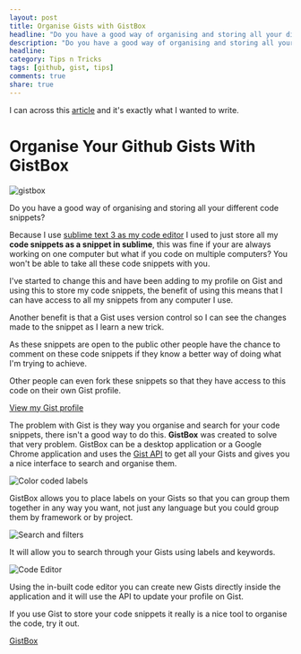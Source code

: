 ```yaml
---
layout: post
title: Organise Gists with GistBox
headline: "Do you have a good way of organising and storing all your different code snippets?"
description: "Do you have a good way of organising and storing all your different code snippets?"
headline: 
category: Tips n Tricks
tags: [github, gist, tips]
comments: true
share: true
---
```

I can across this [article](http://www.paulund.co.uk/organise-gists-with-gistbox "Permalink to Organise Your Github Gists With GistBox") and it's exactly what I wanted to write.

# Organise Your Github Gists With GistBox

![gistbox][1]

Do you have a good way of organising and storing all your different code snippets?

Because I use [sublime text 3 as my code editor][2] I used to just store all my **code snippets as a snippet in sublime**, this was fine if your are always working on one computer but what if you code on multiple computers? You won't be able to take all these code snippets with you.

I've started to change this and have been adding to my profile on Gist and using this to store my code snippets, the benefit of using this means that I can have access to all my snippets from any computer I use.

Another benefit is that a Gist uses version control so I can see the changes made to the snippet as I learn a new trick.

As these snippets are open to the public other people have the chance to comment on these code snippets if they know a better way of doing what I'm trying to achieve.

Other people can even fork these snippets so that they have access to this code on their own Gist profile.

[View my Gist profile][3]

The problem with Gist is they way you organise and search for your code snippets, there isn't a good way to do this. **GistBox** was created to solve that very problem. GistBox can be a desktop application or a Google Chrome application and uses the [Gist API][4] to get all your Gists and gives you a nice interface to search and organise them.

![Color coded labels][5]

GistBox allows you to place labels on your Gists so that you can group them together in any way you want, not just any language but you could group them by framework or by project.

![Search and filters][6]

It will allow you to search through your Gists using labels and keywords.

![Code Editor][7]

Using the in-built code editor you can create new Gists directly inside the application and it will use the API to update your profile on Gist.

If you use Gist to store your code snippets it really is a nice tool to organise the code, try it out.

[GistBox][8]

[1]: http://www.paulund.co.uk/wp-content/uploads/2013/07/gistbox-590x407.png
[2]: http://www.paulund.co.uk/web-development-with-sublime-text-2 "Web Development With Sublime Text 2"
[3]: https://gist.github.com/paulund
[4]: http://www.paulund.co.uk/embed-github-gists-shortcode "Create A Embed Github Gists Shortcode"
[5]: http://www.paulund.co.uk/wp-content/uploads/2013/07/color_coded_labels.png
[6]: http://www.paulund.co.uk/wp-content/uploads/2013/07/search_and_filters.png
[7]: http://www.paulund.co.uk/wp-content/uploads/2013/07/feature_rich_code_editor.png
[8]: http://www.gistboxapp.com/
